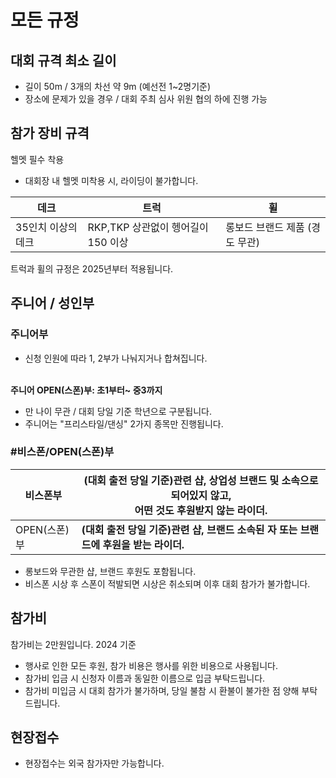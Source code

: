# 모든 규정

## 대회 규격 최소 길이
* 길이 50m / 3개의 차선 약 9m (예선전 1~2명기준)
* 장소에 문제가 있을 경우 / 대회 주최 심사 위원 협의 하에 진행 가능

## 참가 장비 규격
헬멧 필수 착용 
* 대회장 내 헬멧 미착용 시, 라이딩이 불가합니다.

데크|트럭|휠|
|-|-|-|
|35인치 이상의 데크|RKP,TKP 상관없이 헹어길이 150 이상|롱보드 브랜드 제품 (경도 무관)|

트럭과 휠의 규정은 2025년부터 적용됩니다.

## 주니어 / 성인부

### 주니어부 
* 신청 인원에 따라 1, 2부가 나눠지거나 합쳐집니다.  <br><br>

<strong>주니어 OPEN(스폰)부: 초1부터~ 중3까지</strong><br/>
* 만 나이 무관 / 대회 당일 기준 학년으로 구분됩니다.<br/>
* 주니어는 "프리스타일/댄싱" 2가지 종목만 진행됩니다.

### #비스폰/OPEN(스폰)부

|비스폰부|<strong>(대회 출전 당일 기준)관련 샵, 상업성 브랜드 및 소속으로 되어있지 않고,<br/> 어떤 것도 후원받지 않는 라이더.|
|-|-|
|OPEN(스폰)부|<strong>(대회 출전 당일 기준)관련 샵, 브랜드 소속된 자 또는 브랜드에 후원을 받는 라이더. <br/>|

* 롱보드와 무관한 샵, 브랜드 후원도 포함됩니다.</strong>
* 비스폰 시상 후 스폰이 적발되면 시상은 취소되며 이후 대회 참가가 불가합니다.

    
## 참가비   

참가비는 2만원입니다. 2024 기준

* 행사로 인한 모든 후원, 참가 비용은 행사를 위한 비용으로 사용됩니다. <br>
* 참가비 입금 시 신청자 이름과 동일한 이름으로 입금 부탁드립니다.<br>
* 참가비 미입금 시 대회 참가가 불가하며, 당일 불참 시 환불이 불가한 점 양해 부탁드립니다.<br>


## 현장접수
* 현장접수는 외국 참가자만 가능합니다.